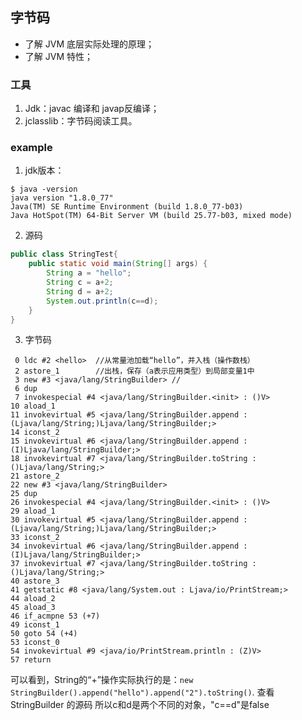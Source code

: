 ## 字节码
- 了解 JVM 底层实际处理的原理；
- 了解 JVM 特性；

### 工具
1. Jdk：javac 编译和 javap反编译；
2. jclasslib：字节码阅读工具。

### example
1. jdk版本：

```
$ java -version
java version "1.8.0_77"
Java(TM) SE Runtime Environment (build 1.8.0_77-b03)
Java HotSpot(TM) 64-Bit Server VM (build 25.77-b03, mixed mode)
```

2. 源码

```java
public class StringTest{
	public static void main(String[] args) {
        String a = "hello";
        String c = a+2;
        String d = a+2;
        System.out.println(c==d);
    }
}
```

3. 字节码

```
 0 ldc #2 <hello>  //从常量池加载“hello”，并入栈（操作数栈）
 2 astore_1        //出栈，保存（a表示应用类型）到局部变量1中
 3 new #3 <java/lang/StringBuilder> // 
 6 dup
 7 invokespecial #4 <java/lang/StringBuilder.<init> : ()V>
10 aload_1
11 invokevirtual #5 <java/lang/StringBuilder.append : (Ljava/lang/String;)Ljava/lang/StringBuilder;>
14 iconst_2
15 invokevirtual #6 <java/lang/StringBuilder.append : (I)Ljava/lang/StringBuilder;>
18 invokevirtual #7 <java/lang/StringBuilder.toString : ()Ljava/lang/String;>
21 astore_2
22 new #3 <java/lang/StringBuilder>
25 dup
26 invokespecial #4 <java/lang/StringBuilder.<init> : ()V>
29 aload_1
30 invokevirtual #5 <java/lang/StringBuilder.append :(Ljava/lang/String;)Ljava/lang/StringBuilder;>
33 iconst_2
34 invokevirtual #6 <java/lang/StringBuilder.append : (I)Ljava/lang/StringBuilder;>
37 invokevirtual #7 <java/lang/StringBuilder.toString : ()Ljava/lang/String;>
40 astore_3
41 getstatic #8 <java/lang/System.out : Ljava/io/PrintStream;>
44 aload_2
45 aload_3
46 if_acmpne 53 (+7)
49 iconst_1
50 goto 54 (+4)
53 iconst_0
54 invokevirtual #9 <java/io/PrintStream.println : (Z)V>
57 return
```

可以看到，String的“+”操作实际执行的是：`new StringBuilder().append("hello").append("2").toString()`. 查看 StringBuilder 的源码
所以c和d是两个不同的对象，"c\=\=d"是false